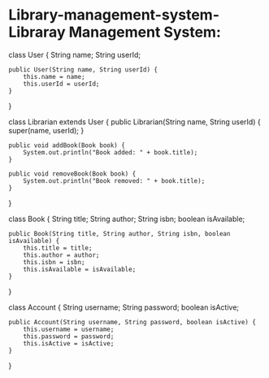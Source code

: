 # Library-management-system-Libraray Management System:
class User {
    String name;
    String userId;

    public User(String name, String userId) {
        this.name = name;
        this.userId = userId;
    }
}

class Librarian extends User {
    public Librarian(String name, String userId) {
        super(name, userId);
    }

    public void addBook(Book book) {
        System.out.println("Book added: " + book.title);
    }

    public void removeBook(Book book) {
        System.out.println("Book removed: " + book.title);
    }
}

class Book {
    String title;
    String author;
    String isbn;
    boolean isAvailable;

    public Book(String title, String author, String isbn, boolean isAvailable) {
        this.title = title;
        this.author = author;
        this.isbn = isbn;
        this.isAvailable = isAvailable;
    }
}

class Account {
    String username;
    String password;
    boolean isActive;

    public Account(String username, String password, boolean isActive) {
        this.username = username;
        this.password = password;
        this.isActive = isActive;
    }
}
